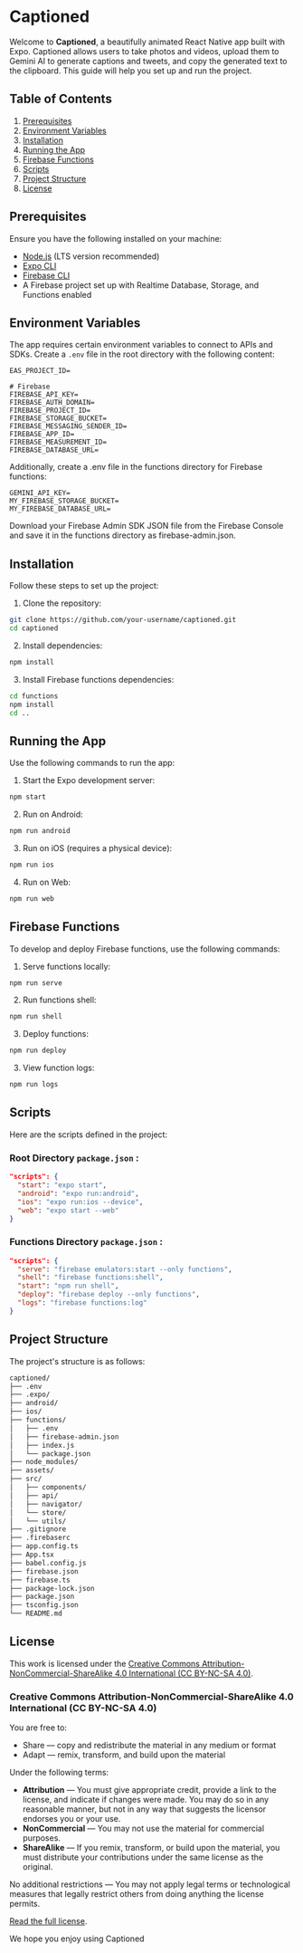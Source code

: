 # Captioned

Welcome to **Captioned**, a beautifully animated React Native app built with Expo. Captioned allows users to take photos and videos, upload them to Gemini AI to generate captions and tweets, and copy the generated text to the clipboard. This guide will help you set up and run the project.

## Table of Contents
1. [Prerequisites](#prerequisites)
2. [Environment Variables](#environment-variables)
3. [Installation](#installation)
4. [Running the App](#running-the-app)
5. [Firebase Functions](#firebase-functions)
6. [Scripts](#scripts)
7. [Project Structure](#project-structure)
8. [License](#license)

## Prerequisites

Ensure you have the following installed on your machine:
- [Node.js](https://nodejs.org/) (LTS version recommended)
- [Expo CLI](https://docs.expo.dev/get-started/installation/)
- [Firebase CLI](https://firebase.google.com/docs/cli)
- A Firebase project set up with Realtime Database, Storage, and Functions enabled

## Environment Variables

The app requires certain environment variables to connect to APIs and SDKs. Create a `.env` file in the root directory with the following content:

```plaintext
EAS_PROJECT_ID=

# Firebase
FIREBASE_API_KEY=
FIREBASE_AUTH_DOMAIN=
FIREBASE_PROJECT_ID=
FIREBASE_STORAGE_BUCKET=
FIREBASE_MESSAGING_SENDER_ID=
FIREBASE_APP_ID=
FIREBASE_MEASUREMENT_ID=
FIREBASE_DATABASE_URL=
```

Additionally, create a .env file in the functions directory for Firebase functions:

```plaintext
GEMINI_API_KEY=
MY_FIREBASE_STORAGE_BUCKET=
MY_FIREBASE_DATABASE_URL=
```

Download your Firebase Admin SDK JSON file from the Firebase Console and save it in the functions directory as firebase-admin.json.


## Installation

Follow these steps to set up the project:

1. Clone the repository:

```sh
git clone https://github.com/your-username/captioned.git
cd captioned
```

2. Install dependencies:
```sh
npm install
```

3. Install Firebase functions dependencies:
```sh
cd functions
npm install
cd ..
```

## Running the App

Use the following commands to run the app:

1. Start the Expo development server:
```sh
npm start
```

2. Run on Android:
```sh
npm run android
```

3. Run on iOS (requires a physical device):
```sh
npm run ios
```

4. Run on Web:
```sh
npm run web
```

## Firebase Functions

To develop and deploy Firebase functions, use the following commands:

1. Serve functions locally:
```sh
npm run serve
```

2. Run functions shell:
```sh
npm run shell
```

3. Deploy functions:
```sh
npm run deploy
```

3. View function logs:
```sh
npm run logs
```

## Scripts

Here are the scripts defined in the project:

### Root Directory `package.json` :

```json
"scripts": {
  "start": "expo start",
  "android": "expo run:android",
  "ios": "expo run:ios --device",
  "web": "expo start --web"
}
```

### Functions Directory `package.json` :

```json
"scripts": {
  "serve": "firebase emulators:start --only functions",
  "shell": "firebase functions:shell",
  "start": "npm run shell",
  "deploy": "firebase deploy --only functions",
  "logs": "firebase functions:log"
}
```

## Project Structure

The project's structure is as follows:

```bash
captioned/
├── .env
├── .expo/
├── android/
├── ios/
├── functions/
│   ├── .env
│   ├── firebase-admin.json
│   ├── index.js
│   └── package.json
├── node_modules/
├── assets/
├── src/
│   ├── components/
│   ├── api/
│   ├── navigator/
│   └── store/
│   └── utils/
├── .gitignore
├── .firebaserc
├── app.config.ts
├── App.tsx
├── babel.config.js
├── firebase.json
├── firebase.ts
├── package-lock.json
├── package.json
├── tsconfig.json
└── README.md
```

## License

This work is licensed under the [Creative Commons Attribution-NonCommercial-ShareAlike 4.0 International (CC BY-NC-SA 4.0)](https://creativecommons.org/licenses/by-nc-sa/4.0).

### Creative Commons Attribution-NonCommercial-ShareAlike 4.0 International (CC BY-NC-SA 4.0)

You are free to:

- Share — copy and redistribute the material in any medium or format
- Adapt — remix, transform, and build upon the material

Under the following terms:

- **Attribution** — You must give appropriate credit, provide a link to the license, and indicate if changes were made. You may do so in any reasonable manner, but not in any way that suggests the licensor endorses you or your use.
- **NonCommercial** — You may not use the material for commercial purposes.
- **ShareAlike** — If you remix, transform, or build upon the material, you must distribute your contributions under the same license as the original.

No additional restrictions — You may not apply legal terms or technological measures that legally restrict others from doing anything the license permits.

[Read the full license](https://creativecommons.org/licenses/by-nc-sa/4.0).

We hope you enjoy using Captioned




